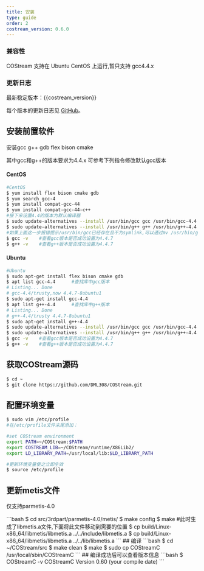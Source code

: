```yaml
---
title: 安装
type: guide
order: 2
costream_version: 0.6.0
---
```


### 兼容性

COStream 支持在 Ubuntu CentOS 上运行,暂只支持 gcc4.4.x 

### 更新日志

最新稳定版本：{{costream_version}}

每个版本的更新日志见 [GitHub](https://github.com/DML308/COStream/releases)。


## 安装前置软件
安装gcc g++ gdb flex bison cmake

其中gcc和g++的版本要求为4.4.x 可参考下列指令修改默认gcc版本
#### CentOS
```bash
#CentOS
$ yum install flex bison cmake gdb  
$ yum search gcc-4
$ yum install compat-gcc-44
$ yum install compat-gcc-44-c++
#接下来设置4.4的版本为默认编译器
$ sudo update-alternatives --install /usr/bin/gcc gcc /usr/bin/gcc-4.4 100
$ sudo update-alternatives --install /usr/bin/g++ g++ /usr/bin/g++-4.4 100 
#如果上面这一步报错提示/usr/bin/gcc已经存在且不为symlink,可以通过mv /usr/bin/gcc /usr/gcc来将原gcc移除PATH路径再执行update-alternatives
$ gcc -v    #查看gcc版本是否成功设置为4.4.7
$ g++ -v    #查看g++版本是否成功设置为4.4.7
```
#### Ubuntu
```bash
#Ubuntu
$ sudo apt-get install flex bison cmake gdb
$ apt list gcc-4.4      #查找库中gcc版本
# Listing... Done
# gcc-4.4/trusty,now 4.4.7-8ubuntu1
$ sudo apt-get install gcc-4.4 
$ apt list g++-4.4      #查找库中g++版本
# Listing... Done
# g++-4.4/trusty 4.4.7-8ubuntu1
$ sudo apt-get install g++-4.4
$ sudo update-alternatives --install /usr/bin/gcc gcc /usr/bin/gcc-4.4 100
$ sudo update-alternatives --install /usr/bin/g++ g++ /usr/bin/g++-4.4 100
$ gcc -v    #查看gcc版本是否成功设置为4.4.7
$ g++ -v    #查看g++版本是否成功设置为4.4.7
```
## 获取COStream源码

```bash
$ cd ~
$ git clone https://github.com/DML308/COStream.git
```

## 配置环境变量
```bash
$ sudo vim /etc/profile
#在/etc/profile文件末尾添加：

#set COStream environment
export PATH=~/COStream:$PATH
export COSTREAM_LIB=~/COStream/runtime/X86Lib2/
export LD_LIBRARY_PATH=/usr/local/lib:$LD_LIBRARY_PATH

#更新环境变量使之立即生效
$ source /etc/profile
```
## 更新metis文件
<p class="tip">仅支持parmetis-4.0</p>
  ```bash
$ cd src/3rdpart/parmetis-4.0/metis/  
$ make config
$ make
#此时生成了libmetis.a文件,下面将此文件移动到需要的位置
$ cp build/Linux-x86_64/libmetis/libmetis.a ../../include/libmetis.a
$ cp build/Linux-x86_64/libmetis/libmetis.a ../../lib/libmetis.a
```
## 编译
```bash
$ cd ~/COStream/src
$ make clean
$ make
$ sudo cp COStreamC /usr/local/sbin/COStreamC
```
## 编译成功后可以查看版本信息
```bash
$ COStreamC -v
COStreamC
Version 0.60 (your compile date)
```
